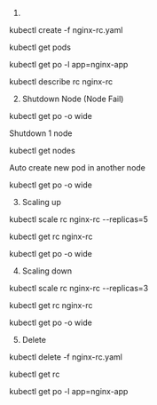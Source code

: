 1)

kubectl create -f nginx-rc.yaml

kubectl get pods

kubectl get po -l app=nginx-app

kubectl describe rc nginx-rc

2) Shutdown Node (Node Fail)

kubectl get po -o wide

Shutdown 1 node

kubectl get nodes

Auto create new pod in another node

kubectl get po -o wide

3) Scaling up

kubectl scale rc nginx-rc --replicas=5

kubectl get rc nginx-rc

kubectl get po -o wide

4) Scaling down

kubectl scale rc nginx-rc --replicas=3

kubectl get rc nginx-rc

kubectl get po -o wide

5) Delete

kubectl delete -f nginx-rc.yaml

kubectl get rc

kubectl get po -l app=nginx-app
